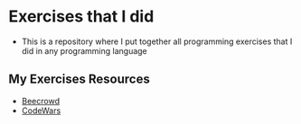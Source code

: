 # Exercises that I did

- This is a repository where I put together all programming exercises that I did in any programming language

## My Exercises Resources

- [Beecrowd](https://www.beecrowd.com.br)
- [CodeWars](https://www.codewars.com/)